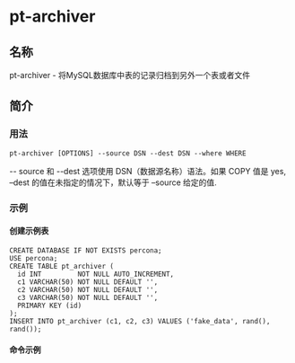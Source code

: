 # pt-archiver

## 名称

pt-archiver - 将MySQL数据库中表的记录归档到另外一个表或者文件

## 简介

### 用法
```
pt-archiver [OPTIONS] --source DSN --dest DSN --where WHERE
```
-- source 和 --dest 选项使用 DSN（数据源名称）语法。如果 COPY 值是 yes, –dest 的值在未指定的情况下，默认等于 –source 给定的值.

### 示例

#### 创建示例表
```
CREATE DATABASE IF NOT EXISTS percona;
USE percona;
CREATE TABLE pt_archiver (
  id INT         NOT NULL AUTO_INCREMENT,
  c1 VARCHAR(50) NOT NULL DEFAULT '',
  c2 VARCHAR(50) NOT NULL DEFAULT '',
  c3 VARCHAR(50) NOT NULL DEFAULT '',
  PRIMARY KEY (id)
);
INSERT INTO pt_archiver (c1, c2, c3) VALUES ('fake_data', rand(), rand());
```
#### 命令示例
```

```